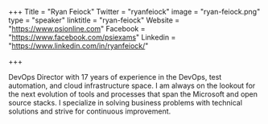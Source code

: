 +++
Title = "Ryan Feiock"
Twitter = "ryanfeiock"
image = "ryan-feiock.png"
type = "speaker"
linktitle = "ryan-feiock"
Website = "https://www.psionline.com"
Facebook = "https://www.facebook.com/psiexams"
Linkedin = "https://www.linkedin.com/in/ryanfeiock/"

+++

DevOps Director with 17 years of experience in the DevOps, test
automation, and cloud infrastructure space. I am always on the lookout
for the next evolution of tools and processes that span the Microsoft
and open source stacks. I specialize in solving business problems with
technical solutions and strive for continuous improvement.
